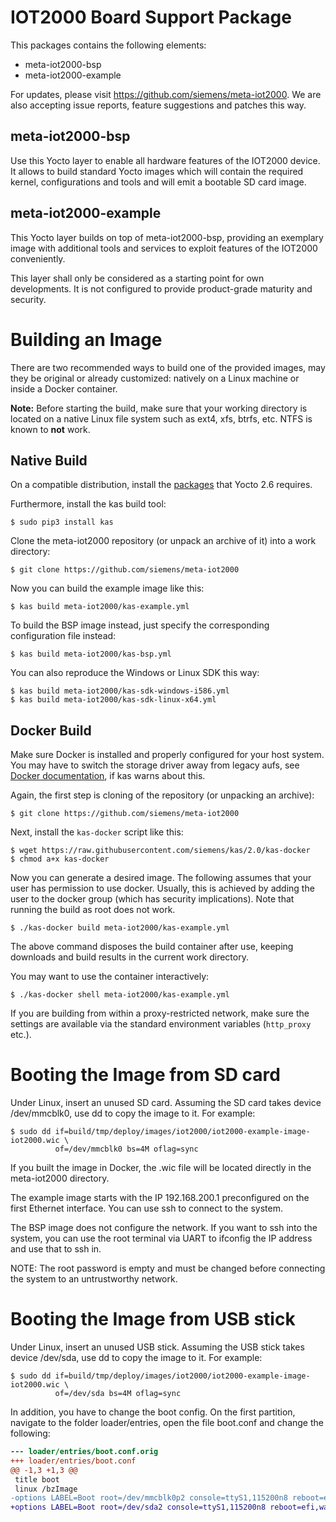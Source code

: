 IOT2000 Board Support Package
=============================

This packages contains the following elements:

- meta-iot2000-bsp
- meta-iot2000-example

For updates, please visit https://github.com/siemens/meta-iot2000. We are
also accepting issue reports, feature suggestions and patches this way.


meta-iot2000-bsp
----------------

Use this Yocto layer to enable all hardware features of the IOT2000 device. It
allows to build standard Yocto images which will contain the required kernel,
configurations and tools and will emit a bootable SD card image.


meta-iot2000-example
--------------------

This Yocto layer builds on top of meta-iot2000-bsp, providing an exemplary image
with additional tools and services to exploit features of the IOT2000
conveniently.

This layer shall only be considered as a starting point for own developments. It
is not configured to provide product-grade maturity and security.


Building an Image
=================

There are two recommended ways to build one of the provided images, may they
be original or already customized: natively on a Linux machine or inside a
Docker container.

**Note:** Before starting the build, make sure that your working directory is
located on a native Linux file system such as ext4, xfs, btrfs, etc. NTFS is
known to **not** work.


Native Build
------------

On a compatible distribution, install the
[packages](https://www.yoctoproject.org/docs/2.6/mega-manual/mega-manual.html#required-packages-for-the-build-host)
that Yocto 2.6 requires.

Furthermore, install the kas build tool:

```shell
$ sudo pip3 install kas
```

Clone the meta-iot2000 repository (or unpack an archive of it) into a work
directory:

```shell
$ git clone https://github.com/siemens/meta-iot2000
```

Now you can build the example image like this:

```shell
$ kas build meta-iot2000/kas-example.yml
```

To build the BSP image instead, just specify the corresponding configuration
file instead:

```shell
$ kas build meta-iot2000/kas-bsp.yml
```

You can also reproduce the Windows or Linux SDK this way:

```shell
$ kas build meta-iot2000/kas-sdk-windows-i586.yml
$ kas build meta-iot2000/kas-sdk-linux-x64.yml
```


Docker Build
------------

Make sure Docker is installed and properly configured for your host system. You
may have to switch the storage driver away from legacy aufs, see
[Docker documentation](https://docs.docker.com/engine/userguide/storagedriver/selectadriver),
if kas warns about this.

Again, the first step is cloning of the repository (or unpacking an archive):

```shell
$ git clone https://github.com/siemens/meta-iot2000
```

Next, install the `kas-docker` script like this:

```shell
$ wget https://raw.githubusercontent.com/siemens/kas/2.0/kas-docker
$ chmod a+x kas-docker
```

Now you can generate a desired image. The following assumes that your user has
permission to use docker. Usually, this is achieved by adding the user to the
docker group (which has security implications). Note that running the build as
root does not work.

```shell
$ ./kas-docker build meta-iot2000/kas-example.yml
```

The above command disposes the build container after use, keeping downloads and
build results in the current work directory.

You may want to use the container interactively:

```shell
$ ./kas-docker shell meta-iot2000/kas-example.yml
```

If you are building from within a proxy-restricted network, make sure the
settings are available via the standard environment variables
(`http_proxy` etc.).


Booting the Image from SD card
==============================

Under Linux, insert an unused SD card. Assuming the SD card takes device
/dev/mmcblk0, use dd to copy the image to it. For example:

```shell
$ sudo dd if=build/tmp/deploy/images/iot2000/iot2000-example-image-iot2000.wic \
          of=/dev/mmcblk0 bs=4M oflag=sync
```

If you built the image in Docker, the .wic file will be located directly in the
meta-iot2000 directory.

The example image starts with the IP 192.168.200.1 preconfigured on the first
Ethernet interface. You can use ssh to connect to the system.

The BSP image does not configure the network. If you want to ssh into the
system, you can use the root terminal via UART to ifconfig the IP address and
use that to ssh in.

NOTE: The root password is empty and must be changed before connecting the
system to an untrustworthy network.


Booting the Image from USB stick
================================

Under Linux, insert an unused USB stick. Assuming the USB stick takes device
/dev/sda, use dd to copy the image to it. For example:

```shell
$ sudo dd if=build/tmp/deploy/images/iot2000/iot2000-example-image-iot2000.wic \
          of=/dev/sda bs=4M oflag=sync
```

In addition, you have to change the boot config. On the first partition,
navigate to the folder loader/entries, open the file boot.conf and change the
following:

```diff
--- loader/entries/boot.conf.orig
+++ loader/entries/boot.conf
@@ -1,3 +1,3 @@
 title boot
 linux /bzImage
-options LABEL=Boot root=/dev/mmcblk0p2 console=ttyS1,115200n8 reboot=efi,warm rw debugshell=5 rootwait initrd=EFI/BOOT/acpi-upgrades-iot2000.cpio
+options LABEL=Boot root=/dev/sda2 console=ttyS1,115200n8 reboot=efi,warm rw debugshell=5 rootwait initrd=EFI/BOOT/acpi-upgrades-iot2000.cpio
```
